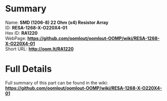 
Summary
=================
  
Name: __SMD (1206-8) 22 Ohm (x4) Resistor Array__    
ID: __RESA-1268-X-O220X4-01__   
Hex ID: __RA1220__   
WebPage: __https://github.com/oomlout/oomlout-OOMP/wiki/RESA-1268-X-O220X4-01__   
Short URL: __http://oom.lt/RA1220__   

Full Details
==========================
Full summary of this part can be found in the wiki:   
__https://github.com/oomlout/oomlout-OOMP/wiki/RESA-1268-X-O220X4-01__    

